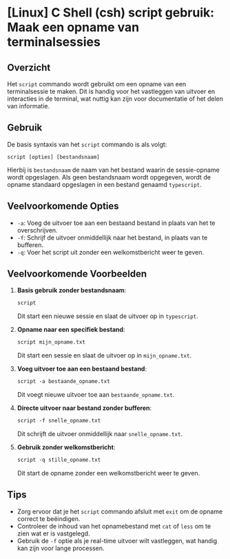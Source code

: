 # [Linux] C Shell (csh) script gebruik: Maak een opname van terminalsessies

## Overzicht
Het `script` commando wordt gebruikt om een opname van een terminalsessie te maken. Dit is handig voor het vastleggen van uitvoer en interacties in de terminal, wat nuttig kan zijn voor documentatie of het delen van informatie.

## Gebruik
De basis syntaxis van het `script` commando is als volgt:

```
script [opties] [bestandsnaam]
```

Hierbij is `bestandsnaam` de naam van het bestand waarin de sessie-opname wordt opgeslagen. Als geen bestandsnaam wordt opgegeven, wordt de opname standaard opgeslagen in een bestand genaamd `typescript`.

## Veelvoorkomende Opties
- `-a`: Voeg de uitvoer toe aan een bestaand bestand in plaats van het te overschrijven.
- `-f`: Schrijf de uitvoer onmiddellijk naar het bestand, in plaats van te bufferen.
- `-q`: Voer het script uit zonder een welkomstbericht weer te geven.

## Veelvoorkomende Voorbeelden

1. **Basis gebruik zonder bestandsnaam**:
   ```csh
   script
   ```
   Dit start een nieuwe sessie en slaat de uitvoer op in `typescript`.

2. **Opname naar een specifiek bestand**:
   ```csh
   script mijn_opname.txt
   ```
   Dit start een sessie en slaat de uitvoer op in `mijn_opname.txt`.

3. **Voeg uitvoer toe aan een bestaand bestand**:
   ```csh
   script -a bestaande_opname.txt
   ```
   Dit voegt nieuwe uitvoer toe aan `bestaande_opname.txt`.

4. **Directe uitvoer naar bestand zonder bufferen**:
   ```csh
   script -f snelle_opname.txt
   ```
   Dit schrijft de uitvoer onmiddellijk naar `snelle_opname.txt`.

5. **Gebruik zonder welkomstbericht**:
   ```csh
   script -q stille_opname.txt
   ```
   Dit start de opname zonder een welkomstbericht weer te geven.

## Tips
- Zorg ervoor dat je het `script` commando afsluit met `exit` om de opname correct te beëindigen.
- Controleer de inhoud van het opnamebestand met `cat` of `less` om te zien wat er is vastgelegd.
- Gebruik de `-f` optie als je real-time uitvoer wilt vastleggen, wat handig kan zijn voor lange processen.